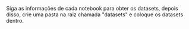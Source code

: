 Siga as informações de cada notebook para obter os datasets, depois disso, crie uma pasta na raiz chamada "datasets" e coloque os datasets dentro.